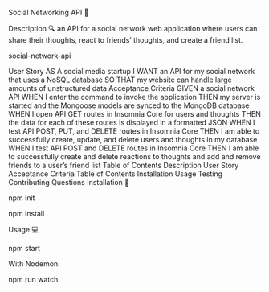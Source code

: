 Social Networking API 👋


     

Description
🔍 an API for a social network web application where users can share their thoughts, react to friends’ thoughts, and create a friend list.



social-network-api

User Story
AS A social media startup
I WANT an API for my social network that uses a NoSQL database
SO THAT my website can handle large amounts of unstructured data
Acceptance Criteria
GIVEN a social network API
WHEN I enter the command to invoke the application
THEN my server is started and the Mongoose models are synced to the MongoDB database
WHEN I open API GET routes in Insomnia Core for users and thoughts
THEN the data for each of these routes is displayed in a formatted JSON
WHEN I test API POST, PUT, and DELETE routes in Insomnia Core
THEN I am able to successfully create, update, and delete users and thoughts in my database
WHEN I test API POST and DELETE routes in Insomnia Core
THEN I am able to successfully create and delete reactions to thoughts and add and remove friends to a user’s friend list
Table of Contents
Description
User Story
Acceptance Criteria
Table of Contents
Installation
Usage
Testing
Contributing
Questions
Installation
💾

npm init

npm install

Usage
💻

npm start

With Nodemon:

npm run watch